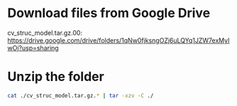 # Download files from Google Drive
cv_struc_model.tar.gz.00: https://drive.google.com/drive/folders/1qNw0fjksngOZj6uLQYq1JZW7exMyIwOj?usp=sharing


# Unzip the folder
```bash
cat ./cv_struc_model.tar.gz.* | tar -xzv -C ./
```
